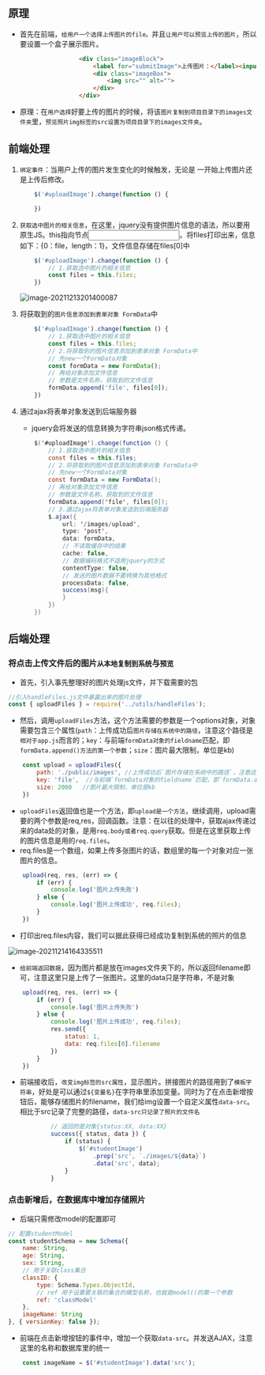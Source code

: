 ## 原理

- 首先在前端，`给用户一个选择上传图片的file。`并且`让用户可以预览上传的图片`，所以要设置一个盒子展示图片。

``` html
                    <div class="imageBlock">
                        <label for="submitImage">上传图片：</label><input type="file" name="" id="submitImage">
                        <div class="imageBox">
                            <img src="" alt="">
                        </div>
                    </div>
```

- 原理：在`用户选择`好要上传的图片的时候，将该`图片复制到项目目录下的images文件夹`里，`预览照片img标签的src设置为项目目录下的images文件夹`。

## 前端处理

1. `绑定事件`：当用户上传的图片发生变化的时候触发，无论是 一开始上传图片还是上传后修改。

   ``` javascript
       $('#uploadImage').change(function () {
   
       })
   ```

   

2. `获取选中图片的相关信息`，在这里，jquery没有提供图片信息的语法，所以要用原生JS。this指向节点<input type=files>。将files打印出来，信息如下：{0：file，length：1}，文件信息存储在files[0]中

   ``` javascript
       $('#uploadImage').change(function () {
           // 1.获取选中图片的相关信息
           const files = this.files;
       })
   ```

   ![image-20211213201400087](C:\Users\zayn\AppData\Roaming\Typora\typora-user-images\image-20211213201400087.png)

3. 将获取到的`图片信息添加到表单对象 FormData`中

   ``` javascript
       $('#uploadImage').change(function () {
           // 1.获取选中图片的相关信息
           const files = this.files;
           // 2.将获取到的图片信息添加到表单对象 FormData中
           // 先new一个FormData对象
           const formData = new FormData();
           // 再给对象添加文件信息
           // 参数是文件名称，获取到的文件信息
           formData.append('file', files[0]);
       })
   ```

   

4. 通过ajax将表单对象发送到后端服务器

   - jquery会将发送的信息转换为字符串json格式传递。

   ``` java
       $('#uploadImage').change(function () {
           // 1.获取选中图片的相关信息
           const files = this.files;
           // 2.将获取到的图片信息添加到表单对象 FormData中
           // 先new一个FormData对象
           const formData = new FormData();
           // 再给对象添加文件信息
           // 参数是文件名称，获取到的文件信息
           formData.append('file', files[0]);
           // 3.通过ajax将表单对象发送到后端服务器
           $.ajax({
               url: '/images/upload',
               type: 'post',
               data: formData,
               // 不读取缓存中的结果
               cache: false,
               // 数据编码格式不适用jquery的方式
               contentType: false,
               // 发送的图片数据不要转换为其他格式
               processData: false,
               success(msg){             
               }
           })
       })

## 后端处理

###  将点击上传文件后的图片`从本地复制到系统`与`预览`

- 首先，引入事先整理好的图片处理js文件，并下载需要的包

``` javascript
//引入handleFiles.js文件暴露出来的图片处理
const { uploadFiles } = require('../utils/handleFiles');
```

- 然后，调用`uploadFiles`方法，这个方法需要的参数是一个options对象，对象需要包含三个属性(`path`：上传成功后`图片存储在系统中的路径`，注意这个路径是`相对于app.js`而言的；`key`：与前端`formData对象的fieldname`匹配，即`formData.append()方法的第一个参数`；`size`：图片最大限制，单位是kb)

``` javascript
    const upload = uploadFiles({
        path: './public/images', //上传成功后`图片存储在系统中的路径`，注意这个路径是`相对于app.js`而言的
        key: 'file',  //与前端`formData对象的fieldname`匹配，即`formData.append()方法的第一个参数`
        size: 2000   //图片最大限制，单位是kb
    })
```

- `uploadFiles`返回值也是一个方法，即`upload是一个方法`，继续调用，upload需要的两个参数是req,res，回调函数。注意：在以往的处理中，获取ajax传递过来的data处的对象，是用`req.body或者req.query`获取。但是在这里获取上传的图片信息是用的`req.files`。
- req.files是一个数组，如果上传多张图片的话，数组里的每一个对象对应一张图片的信息。

``` javascript
    upload(req, res, (err) => {
        if (err) {
            console.log('图片上传失败')
        } else {
            console.log('图片上传成功', req.files);
        }
    })
```

- 打印出req.files内容，我们可以据此获得已经成功复制到系统的照片的信息

![image-20211214164335511](C:\Users\zayn\AppData\Roaming\Typora\typora-user-images\image-20211214164335511.png)

- `给前端返回数据`，因为图片都是放在images文件夹下的，所以返回filename即可，注意这里只是上传了一张图片。这里的data只是字符串，不是对象

``` javascript
    upload(req, res, (err) => {
        if (err) {
            console.log('图片上传失败')
        } else {
            console.log('图片上传成功', req.files);
            res.send({
                status: 1,
                data: req.files[0].filename
            })
        }
    })
```

- 前端接收后，`改变img标签的src属性`，显示图片。拼接图片的路径用到了`模板字符串`，好处是可以通过`${变量名}`在字符串里添加变量。同时为了在点击新增按钮后，能够存储图片的filename，我们给img设置一个自定义属性`data-src`。相比于src记录了完整的路径，`data-src只记录了照片的文件名`

``` javascript
            // 返回的是对象{status:XX, data:XX}
            success({ status, data }) {
                if (status) {
                    $('#studentImage')
                        .prop('src', `./images/${data}`)
                        .data('src', data);
                }
            }
```

### 点击新增后，在数据库中增加存储照片

- 后端只需修改model的配置即可

``` javascript
// 配置studentModel
const studentSchema = new Schema({
    name: String,
    age: String,
    sex: String,
    // 用于关联class集合
    classID: {
        type: Schema.Types.ObjectId,
        // ref 用于设置要关联的集合的模型名称，也就是model()的第一个参数
        ref: 'classModel'
    },
    imageName: String
}, { versionKey: false });
```

- 前端在点击新增按钮的事件中，增加一个获取`data-src`。并发送AJAX，注意这里的名称和数据库里的统一

``` javascript
    const imageName = $('#studentImage').data('src');
```



